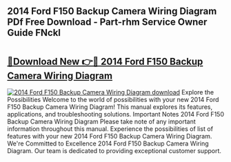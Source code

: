 ## 2014 Ford F150 Backup Camera Wiring Diagram PDf Free Download - Part-rhm Service Owner Guide FNckl

# <h2><a href="http://dfny2b.blite.top/?on=2014+Ford+F150+Backup+Camera+Wiring+Diagram">🔗Download New 👉🔴 2014 Ford F150 Backup Camera Wiring Diagram</a></h2>

[![2014 Ford F150 Backup Camera Wiring Diagram download](https://i.imgur.com/lujVjoI.png)](http://dfny2b.blite.top/?on=2014+Ford+F150+Backup+Camera+Wiring+Diagram)
Explore the Possibilities Welcome to the world of possibilities with your new 2014 Ford F150 Backup Camera Wiring Diagram! This manual explores its features, applications, and troubleshooting solutions. Important Notes 2014 Ford F150 Backup Camera Wiring Diagram Please take note of any important information throughout this manual. Experience the possibilities of list of features with your new 2014 Ford F150 Backup Camera Wiring Diagram. We're Committed to Excellence 2014 Ford F150 Backup Camera Wiring Diagram. Our team is dedicated to providing exceptional customer support.
